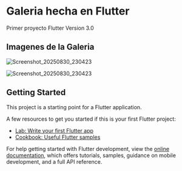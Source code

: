 # Galeria hecha en Flutter

Primer proyecto Flutter Version 3.0

## Imagenes de la Galeria

![Screenshot_20250830_230423](https://github.com/user-attachments/assets/35d4e324-13f8-4c63-85e9-48830446cdfd)



![Screenshot_20250830_230423](https://github.com/user-attachments/assets/185dd9e3-6ffe-4676-9c2e-044835b7a423)



## Getting Started

This project is a starting point for a Flutter application.

A few resources to get you started if this is your first Flutter project:

- [Lab: Write your first Flutter app](https://docs.flutter.dev/get-started/codelab)
- [Cookbook: Useful Flutter samples](https://docs.flutter.dev/cookbook)

For help getting started with Flutter development, view the
[online documentation](https://docs.flutter.dev/), which offers tutorials,
samples, guidance on mobile development, and a full API reference.


